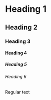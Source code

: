 # Heading 1
## Heading 2
### Heading 3
#### Heading 4
##### Heading 5
###### Heading 6
Regular text
